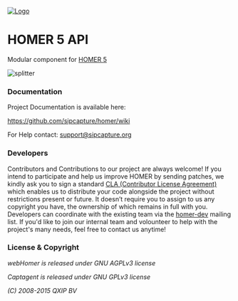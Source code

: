 [![Logo](http://sipcapture.org/data/images/sipcapture_header.png)](http://sipcapture.org)

# HOMER 5 API

Modular component for [HOMER 5](http://github.com/sipcapture/homer)

![splitter](http://i.imgur.com/lytn4zn.png)

### Documentation

Project Documentation is available here:

https://github.com/sipcapture/homer/wiki

For Help contact: support@sipcapture.org


### Developers
Contributors and Contributions to our project are always welcome! If you intend to participate and help us improve HOMER by sending patches, we kindly ask you to sign a standard [CLA (Contributor License Agreement)](http://cla.qxip.net) which enables us to distribute your code alongside the project without restrictions present or future. It doesn’t require you to assign to us any copyright you have, the ownership of which remains in full with you. Developers can coordinate with the existing team via the [homer-dev](http://groups.google.com/group/homer-dev) mailing list. If you'd like to join our internal team and volounteer to help with the project's many needs, feel free to contact us anytime!




### License & Copyright

*webHomer is released under GNU AGPLv3 license*

*Captagent is released under GNU GPLv3 license*

*(C) 2008-2015 QXIP BV*


